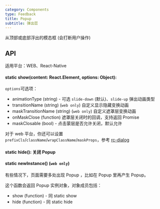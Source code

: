 ```yaml
---
category: Components
type: Feedback
title: Popup
subtitle: 弹出层
---
```


从顶部或底部浮出的模态框 (会打断用户操作)

## API

适用平台：WEB、React-Native

#### static show(content: React.Element, options: Object):

`options`可选项：

- animationType (string) - 可选 `slide-down` (默认)、`slide-up` 弹出动画类型
- transitionName (string) (`web only`) 自定义显示隐藏变换动画
- maskTransitionName (string) (`web only`) 自定义遮罩层变换动画
- onMaskClose (function) 遮罩层关闭时的回调，支持返回 Promise
- maskClosable (bool) - 点击蒙层是否允许关闭，默认允许

对于 web 平台，你还可以设置 `prefixCls`/`className`/`wrapClassName`/`maskProps`，参考 [rc-dialog](https://github.com/react-component/dialog#rc-dialogweb)

#### static hide(): 关闭 Popup

#### static newInstance() (`web only`)
有些情况下，页面需要多处出现 Popup ，比如在 Popup 里再产生 Popup。

这个函数会返回 Popup 实例对象，对象成员包括：

- show (function) - 同 static show
- hide (function) - 同 static hide
